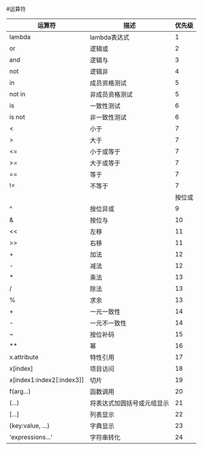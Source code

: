 #运算符

|运算符|描述|优先级|
|------|----|------|
|lambda|lambda表达式|1|
|or|逻辑或|2|
|and|逻辑与|3|
|not|逻辑非|4|
|in|成员资格测试|5|
|not in|非成员资格测试|5|
|is|一致性测试|6|
|is not|非一致性测试|6|
|<|小于|7|
|>|大于|7|
|<=|小于或等于|7|
|>=|大于或等于|7|
|==|等于|7|
|!=|不等于|7|
|||按位或|8|
|^|按位异或|9|
|&|按位与|10|
|<<|左移|11|
|>>|右移|11|
|+|加法|12|
|-|减法|12|
|*|乘法|13|
|/|除法|13|
|%|求余|13|
|+|一元一致性|14|
|-|一元不一致性|14|
|~|按位补码|15|
|**|幂|16|
|x.attribute|特性引用|17|
|x[index]|项目访问|18|
|x[index1:index2[:index3]]|切片|19|
|f(arg...)|函数调用|20|
|(...)|将表达式加圆括号或元组显示|21|
|[...]|列表显示|22|
|{key:value, ...}|字典显示|23|
|'expressions...'|字符串转化|24|
